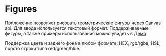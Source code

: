 # Figures

Приложение позволяет рисовать геометрические фигуры через Canvas api. Для ввода используется текстовый формат.
Поддерживаемые фигуры, а также примеры использования можно увидеть в [Демо](https://artemryaguzov.github.io/figures/)

Поддержка цвета и заднего фона в любом формате: HEX, rgb/rgba, HSL, просто строки типа red/green/blue.
